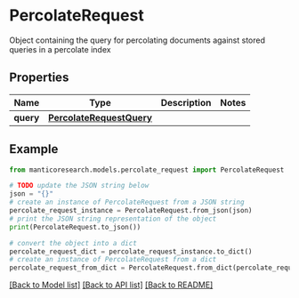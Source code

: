 # PercolateRequest

Object containing the query for percolating documents against stored queries in a percolate index

## Properties

Name | Type | Description | Notes
------------ | ------------- | ------------- | -------------
**query** | [**PercolateRequestQuery**](PercolateRequestQuery.md) |  | 

## Example

```python
from manticoresearch.models.percolate_request import PercolateRequest

# TODO update the JSON string below
json = "{}"
# create an instance of PercolateRequest from a JSON string
percolate_request_instance = PercolateRequest.from_json(json)
# print the JSON string representation of the object
print(PercolateRequest.to_json())

# convert the object into a dict
percolate_request_dict = percolate_request_instance.to_dict()
# create an instance of PercolateRequest from a dict
percolate_request_from_dict = PercolateRequest.from_dict(percolate_request_dict)
```
[[Back to Model list]](../README.md#documentation-for-models) [[Back to API list]](../README.md#documentation-for-api-endpoints) [[Back to README]](../README.md)


